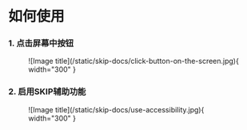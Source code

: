# 如何使用

### 1. 点击屏幕中按钮

<figure markdown>
![Image title](/static/skip-docs/click-button-on-the-screen.jpg){ width="300" }
</figure>

### 2. 启用SKIP辅助功能

<figure markdown>
![Image title](/static/skip-docs/use-accessibility.jpg){ width="300" }
</figure>